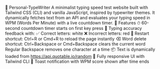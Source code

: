📝 Personal-TypeWriter
A minimalist typing speed test website built with Tailwind CSS (CLI) and vanilla JavaScript, inspired by typewriter themes.
It dynamically fetches text from an API and evaluates your typing speed in WPM (Words Per Minute) with a live countdown timer.
🔧 Features
⏱ 60-second countdown timer starts on first key press
🎯 Typing accuracy feedback with:
✅ Correct letters: white
❌ Incorrect letters: red
🔄 Restart shortcut: Ctrl+R or Cmd+R to reload the page instantly
⌫ Word delete shortcut:
Ctrl+Backspace or Cmd+Backspace clears the current word
Regular Backspace removes one character at a time
📦 Text is dynamically loaded from https://api.quotable.io/random
📱 Fully responsive UI with Tailwind CLI
💬 Toast notification with WPM score shown after time ends
